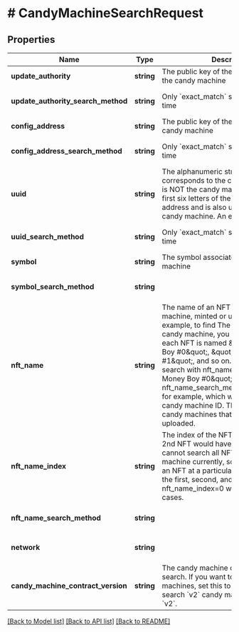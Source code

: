 # # CandyMachineSearchRequest

## Properties

Name | Type | Description | Notes
------------ | ------------- | ------------- | -------------
**update_authority** | **string** | The public key of the update authority of the candy machine | [optional]
**update_authority_search_method** | **string** | Only &#x60;exact_match&#x60; supported at this time | [optional] [default to 'exact_match']
**config_address** | **string** | The public key of the configuration of the candy machine | [optional]
**config_address_search_method** | **string** | Only &#x60;exact_match&#x60; supported at this time | [optional] [default to 'exact_match']
**uuid** | **string** | The alphanumeric string of length six that corresponds to the candy machine. This is NOT the candy machine ID.  This is the first six letters of the configuration address and is also used to identify the candy machine. An example is &#x60;4zKV6i&#x60;. | [optional]
**uuid_search_method** | **string** | Only &#x60;exact_match&#x60; supported at this time | [optional] [default to 'exact_match']
**symbol** | **string** | The symbol associated with the candy machine | [optional]
**symbol_search_method** | **string** |  | [optional] [default to 'exact_match']
**nft_name** | **string** | The name of an NFT on the candy machine, minted or unminted. For example, to find The Solana Money Boys candy machine, you already know that each NFT is named \&quot;Solana Money Boy #0\&quot;, \&quot;Solana Money Boy #1\&quot;, and so on. So you could search with  nft_name&#x3D;\&quot;Solana Money Boy #0\&quot;, nft_name_index&#x3D;0, nft_name_search_method&#x3D;&#39;exact_match&#39;, for example, which would return the candy machine ID. This also works with candy machines that are not live but are uploaded. | [optional]
**nft_name_index** | **string** | The index of the NFT to check, e.g., the 2nd NFT would have an index of 1. We cannot search all NFTs on a candy machine currently, so you must search an NFT at a particular position, such as the first, second, and so on. In general, nft_name_index&#x3D;0 works for most use cases. | [optional] [default to '0']
**nft_name_search_method** | **string** |  | [optional] [default to 'exact_match']
**network** | **string** |  | [optional] [default to 'devnet']
**candy_machine_contract_version** | **string** | The candy machine contract you want to search.  If you want to search &#x60;v1&#x60; candy machines, set this to &#x60;v1&#x60;. If you want to search &#x60;v2&#x60; candy machines. set this to &#x60;v2&#x60;. | [optional] [default to 'v1']

[[Back to Model list]](../../README.md#models) [[Back to API list]](../../README.md#endpoints) [[Back to README]](../../README.md)
